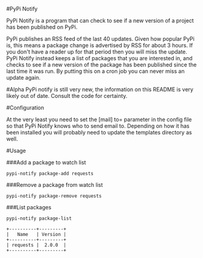 #PyPi Notify

PyPi Notify is a program that can check to see if a new version of a project has been published on PyPi.

PyPi publishes an RSS feed of the last 40 updates. Given how popular PyPi is, this means a package change is advertised by RSS for about 3 hours. If you don't have a reader up for that period then you will miss the update. PyPi Notify instead keeps a list of packages that you are interested in, and checks to see if a new version of the package has been published since the last time it was run. By putting this on a cron job you can never miss an update again.

#Alpha
PyPi notify is still very new, the information on this README is very likely out of date. Consult the code for certainty.

#Configuration

At the very least you need to set the [mail] to= parameter in the config file so that PyPi Notify knows who to send email to. Depending on how it has been installed you will probably need to update the templates directory as well.

#Usage

###Add a package to watch list

```
pypi-notify package-add requests
```

###Remove a package from watch list

```
pypi-notify package-remove requests
```

###List packages

```
pypi-notify package-list

+----------+---------+
|   Name   | Version |
+----------+---------+
| requests |  2.0.0  |
+----------+---------+
```
